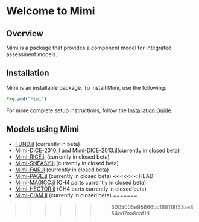 # Welcome to Mimi

## Overview

Mimi is a package that provides a component model for integrated assessment models.

## Installation

Mimi is an installable package. To install Mimi, use the following:

```julia
Pkg.add("Mimi")
```

For more complete setup instructions, follow the [Installation Guide](@ref).

## Models using Mimi

* [FUND.jl](https://github.com/davidanthoff/fund.jl) (currently in beta)
* [Mimi-DICE-2010.jl](https://github.com/anthofflab/mimi-dice-2010.jl) and [Mimi-DICE-2013.jl](https://github.com/anthofflab/mimi-dice-2013.jl)(currently in closed beta)
* [Mimi-RICE.jl](https://github.com/anthofflab/mimi-rice-2010.jl) (currently in closed beta)
* [Mimi-SNEASY.jl](https://github.com/anthofflab/mimi-sneasy.jl) (currently in closed beta)
* [Mimi-FAIR.jl](https://github.com/anthofflab/mimi-fair.jl/) (currently in closed beta)
* [Mimi-PAGE.jl](https://github.com/anthofflab/mimi-page.jl/) (currently in closed beta)
<<<<<<< HEAD
* [Mimi-MAGICC.jl](https://github.com/anthofflab/mimi-magicc.jl) (CH4 parts currently in closed beta)
* [Mimi-HECTOR.jl](https://github.com/anthofflab/mimi-hector.jl) (CH4 parts currently in closed beta)
* [Mimi-CIAM.jl](https://github.com/anthofflab/mimi-ciam.jl) (currently in closed beta)
=======
>>>>>>> 5005005e95666bc168118f53ae854cd7aa8caf1d
